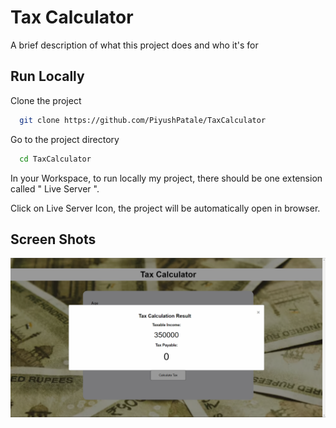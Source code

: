 
# Tax Calculator

A brief description of what this project does and who it's for


## Run Locally

Clone the project

```bash
  git clone https://github.com/PiyushPatale/TaxCalculator
```

Go to the project directory

```bash
  cd TaxCalculator
```

In your Workspace, to run locally my project, there should be one extension called " Live Server ".

Click on Live Server Icon, the project will be automatically open in browser.

## Screen Shots

![Case 1](/assets/case1.png?raw=true "Optional Title")

